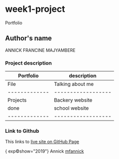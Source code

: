 # week1-project
 
Portfolio
## Author's name
 
ANNICK FRANCINE MAJYAMBERE

### Project description

 Portfolio   | description
-------------|------------------
 File        | Talking about me
-------------|------------------
Projects     |Backery website
   done      | school website
-------------|------------------

### Link to Github
 
 This links to [live site on GitHub Page](#github)

 { exp:copyright:show="2019"} Annick [mfannick](#github)





 
